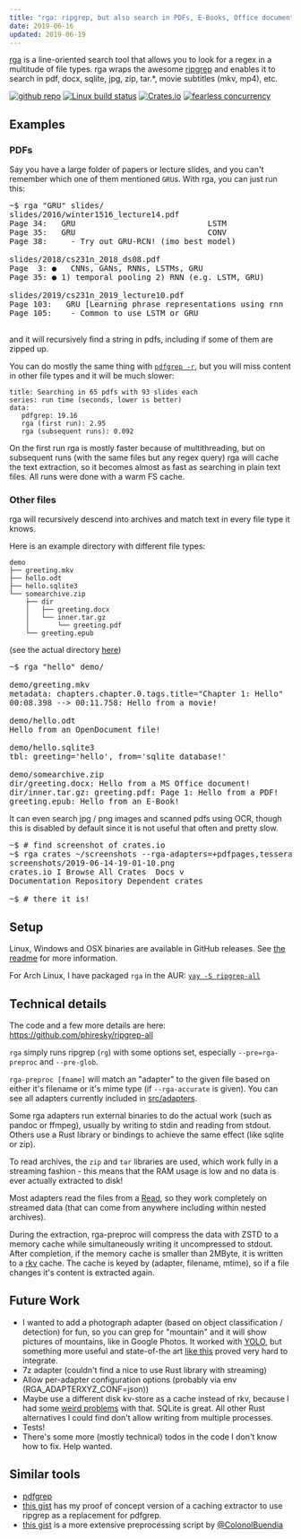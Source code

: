 ```yaml
---
title: "rga: ripgrep, but also search in PDFs, E-Books, Office documents, zip, tar.gz, etc."
date: 2019-06-16
updated: 2019-06-19
---
```


[rga](https://github.com/phiresky/ripgrep-all) is a line-oriented search tool that allows you to look for a regex in a multitude of file types. rga wraps the awesome [ripgrep] and enables it to search in pdf, docx, sqlite, jpg, zip, tar.\*, movie subtitles (mkv, mp4), etc.

[![github repo](https://img.shields.io/badge/repo-github.com%2Fphiresky%2Fripgrep--all-informational.svg)](https://github.com/phiresky/ripgrep-all)
[![Linux build status](https://api.travis-ci.org/phiresky/ripgrep-all.svg)](https://travis-ci.org/phiresky/ripgrep-all)
[![Crates.io](https://img.shields.io/crates/v/ripgrep-all.svg)](https://crates.io/crates/ripgrep-all)
[![fearless concurrency](https://img.shields.io/badge/concurrency-fearless-success.svg)](https://www.reddit.com/r/rustjerk/top/?sort=top&t=all)

## Examples

### PDFs

Say you have a large folder of papers or lecture slides, and you can't remember which one of them mentioned `GRU`s. With rga, you can just run this:

<pre class="ansi2html language-none">~$ rga "GRU" slides/
<span class="ansi35">slides/2016/winter1516_lecture14.pdf</span>
Page 34:   <span class="ansi1"></span><span class="ansi1 ansi31">GRU</span>                            LSTM
Page 35:   <span class="ansi1"></span><span class="ansi1 ansi31">GRU</span>                            CONV
Page 38:     - Try out <span class="ansi1"></span><span class="ansi1 ansi31">GRU</span>-RCN! (imo best model)

<span class="ansi35">slides/2018/cs231n_2018_ds08.pdf</span>
Page  3: ●   CNNs, GANs, RNNs, LSTMs, <span class="ansi1"></span><span class="ansi1 ansi31">GRU</span>
Page 35: ● 1) temporal pooling 2) RNN (e.g. LSTM, <span class="ansi1"></span><span class="ansi1 ansi31">GRU</span>)

<span class="ansi35">slides/2019/cs231n_2019_lecture10.pdf</span>
Page 103:   <span class="ansi1"></span><span class="ansi1 ansi31">GRU</span> [Learning phrase representations using rnn
Page 105:    - Common to use LSTM or <span class="ansi1"></span><span class="ansi1 ansi31">GRU</span>

</pre>

and it will recursively find a string in pdfs, including if some of them are zipped up.

You can do mostly the same thing with [`pdfgrep -r`][pdfgrep], but you will miss content in other file types and it will be much slower:

```barchart
title: Searching in 65 pdfs with 93 slides each
series: run time (seconds, lower is better)
data:
   pdfgrep: 19.16
   rga (first run): 2.95
   rga (subsequent runs): 0.092
```

On the first run rga is mostly faster because of multithreading, but on subsequent runs (with the same files but any regex query) rga will cache the text extraction, so it becomes almost as fast as searching in plain text files. All runs were done with a warm FS cache.

### Other files

rga will recursively descend into archives and match text in every file type it knows.

Here is an example directory with different file types:

```
demo
├── greeting.mkv
├── hello.odt
├── hello.sqlite3
└── somearchive.zip
    ├── dir
    │   ├── greeting.docx
    │   └── inner.tar.gz
    │       └── greeting.pdf
    └── greeting.epub
```

(see the actual directory [here](https://github.com/phiresky/ripgrep-all/tree/master/exampledir/demo))

<pre class="ansi2html language-none">~$ rga "hello" demo/

<span class="ansi35">demo/greeting.mkv</span>
metadata: chapters.chapter.0.tags.title="Chapter 1: <span class="ansi1"></span><span class="ansi1 ansi31">Hello</span>"
00:08.398 --&gt; 00:11.758: <span class="ansi1"></span><span class="ansi1 ansi31">Hello</span> from a movie!

<span class="ansi35">demo/hello.odt</span>
<span class="ansi1"></span><span class="ansi1 ansi31">Hello</span> from an OpenDocument file!

<span class="ansi35">demo/hello.sqlite3</span>
tbl: greeting='<span class="ansi1"></span><span class="ansi1 ansi31">hello</span>', from='sqlite database!'

<span class="ansi35">demo/somearchive.zip</span>
dir/greeting.docx: <span class="ansi1"></span><span class="ansi1 ansi31">Hello</span> from a MS Office document!
dir/inner.tar.gz: greeting.pdf: Page 1: <span class="ansi1"></span><span class="ansi1 ansi31">Hello</span> from a PDF!
greeting.epub: <span class="ansi1"></span><span class="ansi1 ansi31">Hello</span> from an E-Book!
</pre>

It can even search jpg / png images and scanned pdfs using OCR, though this is disabled by default since it is not useful that often and pretty slow.

<pre class="ansi2html language-none">~$ # find screenshot of crates.io
~$ rga crates ~/screenshots --rga-adapters=+pdfpages,tesseract
<span class="ansi35">screenshots/2019-06-14-19-01-10.png</span>
<span class="ansi1"></span><span class="ansi1 ansi31">crates</span>.io I Browse All <span class="ansi1"></span><span class="ansi1 ansi31">Crates</span>  Docs v
Documentation Repository Dependent <span class="ansi1"></span><span class="ansi1 ansi31">crates</span>

~$ # there it is!
</pre>

## Setup

Linux, Windows and OSX binaries are available in GitHub releases. See [the readme](https://github.com/phiresky/ripgrep-all#installation) for more information.

For Arch Linux, I have packaged `rga` in the AUR: [`yay -S ripgrep-all`](https://aur.archlinux.org/packages/ripgrep-all/)

## Technical details

The code and a few more details are here: <https://github.com/phiresky/ripgrep-all>

`rga` simply runs ripgrep (`rg`) with some options set, especially `--pre=rga-preproc` and `--pre-glob`.

`rga-preproc [fname]` will match an "adapter" to the given file based on either it's filename or it's mime type (if `--rga-accurate` is given). You can see all adapters currently included in [src/adapters](https://github.com/phiresky/ripgrep-all/tree/master/src/adapters).

Some rga adapters run external binaries to do the actual work (such as pandoc or ffmpeg), usually by writing to stdin and reading from stdout. Others use a Rust library or bindings to achieve the same effect (like sqlite or zip).

To read archives, the `zip` and `tar` libraries are used, which work fully in a streaming fashion - this means that the RAM usage is low and no data is ever actually extracted to disk!

Most adapters read the files from a [Read](https://doc.rust-lang.org/std/io/trait.Read.html), so they work completely on streamed data (that can come from anywhere including within nested archives).

During the extraction, rga-preproc will compress the data with ZSTD to a memory cache while simultaneously writing it uncompressed to stdout. After completion, if the memory cache is smaller than 2MByte, it is written to a [rkv](https://docs.rs/rkv/0.9.6/rkv/) cache. The cache is keyed by (adapter, filename, mtime), so if a file changes it's content is extracted again.

## Future Work

-   I wanted to add a photograph adapter (based on object classification / detection) for fun, so you can grep for "mountain" and it will show pictures of mountains, like in Google Photos. It worked with [YOLO](https://pjreddie.com/darknet/yolo/), but something more useful and state-of-the art [like this](https://github.com/aimagelab/show-control-and-tell) proved very hard to integrate.
-   7z adapter (couldn't find a nice to use Rust library with streaming)
-   Allow per-adapter configuration options (probably via env (RGA_ADAPTERXYZ_CONF=json))
-   Maybe use a different disk kv-store as a cache instead of rkv, because I had some [weird problems](https://github.com/phiresky/ripgrep-all/blob/05835c1c42bc3575023a81e5494c5530078730fc/src/preproc_cache.rs#L30) with that. SQLite is great. All other Rust alternatives I could find don't allow writing from multiple processes.
-   Tests!
-   There's some more (mostly technical) todos in the code I don't know how to fix. Help wanted.

## Similar tools

-   [pdfgrep][pdfgrep]
-   [this gist](https://gist.github.com/phiresky/5025490526ba70663ab3b8af6c40a8db) has my proof of concept version of a caching extractor to use ripgrep as a replacement for pdfgrep.
-   [this gist](https://gist.github.com/ColonolBuendia/314826e37ec35c616d70506c38dc65aa) is a more extensive preprocessing script by [@ColonolBuendia](https://github.com/ColonolBuendia)

[pdfgrep]: https://pdfgrep.org/
[ripgrep]: https://github.com/BurntSushi/ripgrep
